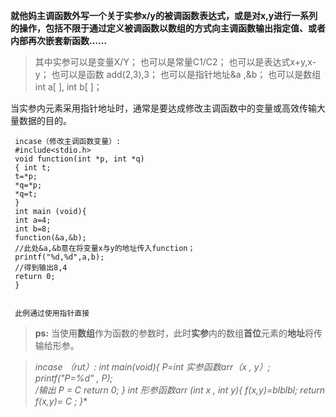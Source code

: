 
**就他妈主调函数外写一个关于实参x/y的被调函数表达式，或是对x,y进行一系列的操作，包括不限于通过定义被调函数以数组的方式向主调函数输出指定值、或者内部再次嵌套新函数......**
  
>其中实参可以是变量X/Y；
也可以是常量C1/C2；
也可以是表达式x+y,x-y；
也可以是函数 add(2,3),3；
也可以是指针地址&a ,&b；
也可以是数组 int a[ ], int b[ ]；

   当实参内元素采用指针地址时，通常是要达成修改主调函数中的变量或高效传输大量数据的目的。
    
     incase（修改主调函数变量）:
     #include<stdio.h>
     void function(int *p, int *q)
     { int t;
     t=*p;
     *q=*p;
     *q=t;
     }
     int main (void){
     int a=4;
     int b=8;
     function(&a,&b); 
     //此处&a,&b意在将变量x与y的地址传入function；
     printf("%d,%d",a,b);
     //得到输出8,4
     return 0;
     }
     
     
     此例通过使用指针直接
     

>**ps:**
当使用**数组**作为函数的参数时，此时**实参**内的数组**首位**元素的**地址**将传输给形参。

>*incase （rut）:*
*int main(void){
P=int 实参函数arr（x , y）;
printf("P=%d" , P);  
/输出 P = C
return 0;
}
int 形参函数arr (int x , int y){
f(x,y)=blblbl;
return f(x,y)= C ;
}**
<!--stackedit_data:
eyJoaXN0b3J5IjpbNzE5MzE2OTYxLDY2MTkyMzgwNCwtMTEyNT
I5NzQ0NSwtMTI3OTI0OTI1MCw2ODA5MjI5MjAsNjYxNjMxOTI3
XX0=
-->